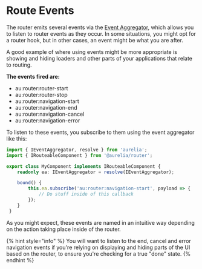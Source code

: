 # Route Events

The router emits several events via the [Event Aggregator](../getting-to-know-aurelia/event-aggregator.md), which allows you to listen to router events as they occur. In some situations, you might opt for a router hook, but in other cases, an event might be what you are after.

A good example of where using events might be more appropriate is showing and hiding loaders and other parts of your applications that relate to routing.

**The events fired are:**

* au:router:router-start
* au:router:router-stop
* au:router:navigation-start
* au:router:navigation-end
* au:router:navigation-cancel
* au:router:navigation-error

To listen to these events, you subscribe to them using the event aggregator like this:

```typescript
import { IEventAggregator, resolve } from 'aurelia';
import { IRouteableComponent } from '@aurelia/router';

export class MyComponent implements IRouteableComponent {
    readonly ea: IEventAggregator = resolve(IEventAggregator);

    bound() {
        this.ea.subscribe('au:router:navigation-start', payload => {
            // Do stuff inside of this callback
        });
    }
 }
```

As you might expect, these events are named in an intuitive way depending on the action taking place inside of the router.

{% hint style="info" %}
You will want to listen to the end, cancel and error navigation events if you're relying on displaying and hiding parts of the UI based on the router, to ensure you're checking for a true "done" state.
{% endhint %}
